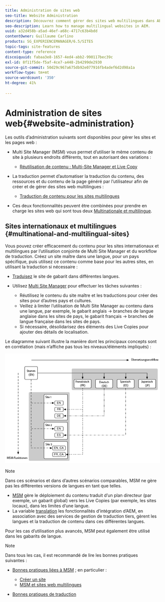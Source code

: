 ```yaml
---
title: Administration de sites web
seo-title: Website Administration
description: Découvrez comment gérer des sites web multilingues dans AEM.
seo-description: Learn how to manage multilingual websites in AEM.
uuid: a32d458b-a5ad-46ef-a68c-4717c63b4bdd
contentOwner: Guillaume Carlino
products: SG_EXPERIENCEMANAGER/6.5/SITES
topic-tags: site-features
content-type: reference
discoiquuid: fabaa3e8-1657-4ed4-abb2-990117bec39c
exl-id: 8f11f5de-f5af-4ce7-a448-2b4299de2930
source-git-commit: 50d29c967a675db92e077916fb4adef6d2d98a1a
workflow-type: tm+mt
source-wordcount: '350'
ht-degree: 41%

---
```


# Administration de sites web{#website-administration}

Les outils d’administration suivants sont disponibles pour gérer les sites et les pages web :

* Multi Site Manager (MSM) vous permet d’utiliser le même contenu de site à plusieurs endroits différents, tout en autorisant des variations :

   * [Réutilisation de contenu : Multi-Site Manager et Live Copy](/help/sites-administering/msm.md)

* La traduction permet d’automatiser la traduction du contenu, des ressources et du contenu de la page généré par l’utilisateur afin de créer et de gérer des sites web multilingues :

   * [Traduction de contenu pour les sites multilingues](/help/sites-administering/translation.md)

* Ces deux fonctionnalités peuvent être combinées pour prendre en charge les sites web qui sont tous deux [Multinationale et multilingue](#multinational-and-multilingual-sites).

## Sites internationaux et multilingues {#multinational-and-multilingual-sites}

Vous pouvez créer efficacement du contenu pour les sites internationaux et multilingues par l’utilisation conjointe de Multi Site Manager et du workflow de traduction. Créez un site maître dans une langue, pour un pays spécifique, puis utilisez ce contenu comme base pour les autres sites, en utilisant la traduction si nécessaire :

* [Traduisez](/help/sites-administering/translation.md) le site de gabarit dans différentes langues.

* Utilisez [Multi Site Manager](/help/sites-administering/msm.md) pour effectuer les tâches suivantes :

   * Réutilisez le contenu du site maître et les traductions pour créer des sites pour d’autres pays et cultures.
   * Veillez à limiter l’utilisation de Multi Site Manager au contenu dans une langue, par exemple, le gabarit anglais -> branches de langue anglaise dans les sites de pays, le gabarit français -> branches de langue française dans les sites de pays.
   * Si nécessaire, désolidarisez des éléments des Live Copies pour ajouter des détails de localisation.

Le diagramme suivant illustre la manière dont les principaux concepts sont en corrélation (mais n’affiche pas tous les niveaux/éléments impliqués) :

![Diagramme présentant les principaux concepts de MSM et de traduction](assets/chlimage_1-71a.png)

>[!NOTE]
>
>Dans ces scénarios et dans d’autres scénarios comparables, MSM ne gère pas les différentes versions de langues en tant que telles.
>
>* [MSM](/help/sites-administering/msm.md) gère le déploiement du contenu traduit d’un plan directeur (par exemple, un gabarit global) vers les Live Copies (par exemple, les sites locaux), dans les limites d’une langue.
>* La variable [translation](/help/sites-administering/translation.md) les fonctionnalités d’intégration d’AEM, en association avec des services de gestion de traduction tiers, gèrent les langues et la traduction de contenu dans ces différentes langues.
>
>Pour les cas d’utilisation plus avancés, MSM peut également être utilisé dans les gabarits de langue.

>[!NOTE]
>
>Dans tous les cas, il est recommandé de lire les bonnes pratiques suivantes :
>
>* [Bonnes pratiques liées à MSM](/help/sites-administering/msm-best-practices.md) ; en particulier :
>
>   * [Créer un site](/help/sites-administering/msm-best-practices.md#create-site)
>   * [MSM et sites web multilingues](/help/sites-administering/msm-best-practices.md#msm-and-multilingual-websites)
>
>* [Bonnes pratiques de traduction](/help/sites-administering/tc-bp.md)
